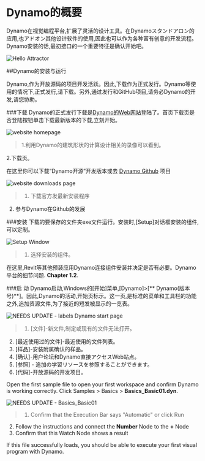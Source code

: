 

# Dynamo的概要

Dynamo在视觉编程平台,扩展了灵活的设计工具。在Dynamoスタンドアロン的应用,也アドオン其他设计软件的使用,因此也可以作为各种富有创意的开发流程。Dynamo安装的话,最初接口的一个重要特征是确认开始吧。

![Hello Attractor](images/2/2-cover.png)


##Dynamo的安装与运行

Dynamo,作为开放源码的项目开发活跃。因此,下载作为正式发行。Dynamo等使用的情况下,正式发行,请下载。另外,通过发行和GitHub项目,请务必Dynamo的开发,请您协助。

###下载
Dynamo的正式发行下载是[Dynamo的Web网站](http://dynamobim.com/)登陆了。首页下载页是否登陆按钮单击下载最新版本的下载,立刻开始。

![website homepage](images/2-1/01-DynamoHomepage.png)
> 1.利用Dynamo的建筑形状的计算设计相关的录像可以看到。
> 
2.下载页。

在这里你可以下载“Dynamo开源”开发版本或去 [Dynamo Github](https://github.com/DynamoDS/Dynamo) 项目

![website downloads page](images/2-1/02-DynamoDownload.png)
> 1. 下载官方发最新安装程序
2. 参与Dynamo在Github的发展

###安装
下载的要保存的文件夹exe文件运行。安装时,[Setup]对话框安装的组件,可以定制。

![Setup Window](images/2-1/03-InstallSetup.png)
> 1. 选择安装的组件。

在这里,Revit等其他预装应用Dynamo连接组件安装并决定是否有必要。Dynamo平台的细节问题. **Chapter 1.2**.

###启 动
Dynamo启动,Windows的[开始]菜单,[Dynamo]>[** Dynamo(版本号)**]。因此,Dynamo的活动,开始页标示。这一页,是标准的菜单和工具栏的功能之外,追加资源文件,为了接近的短发被显示的一览表。

![NEEDS UPDATE - labels Dynamo start page](images/2-1/04-DynamoStartpage.png)

>1. [文件]-新文件,制定或现有的文件无法打开。
2. [最近使用过的文件]-最近使用的文件列表。
3. [样品]-安装附属确认的样品。
4. [确认]-用户论坛和Dynamo直接アクセスWeb站点。
5. [参照] - 追加の学習リソースを参照することができます。
6. [代码]-开放源码的开发项目。

Open the first sample file to open your first workspace and confirm Dynamo is working correctly. Click Samples > Basics > **Basics_Basic01.dyn**.

![NEEDS UPDATE - Basics_Basic01](images/2-1/05-Basics_Basic01.png)
> 1. Confirm that the Execution Bar says "Automatic" or click Run
2. Follow the instructions and connect the **Number** Node to the **+** Node
3. Confirm that this Watch Node shows a result

If this file successfully loads, you should be able to execute your first visual program with Dynamo.


